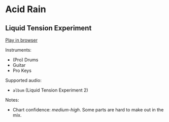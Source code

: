 # Acid Rain

## Liquid Tension Experiment


[Play in browser](http://pages.cs.wisc.edu/~tolly/customs/?title=acid-rain&artist=liquid-tension-experiment)

Instruments:

  * (Pro) Drums
  * Guitar
  * Pro Keys

Supported audio:

  * `album` (Liquid Tension Experiment 2)

Notes:

  * Chart confidence: *medium-high*. Some parts are hard to make out in the mix.

